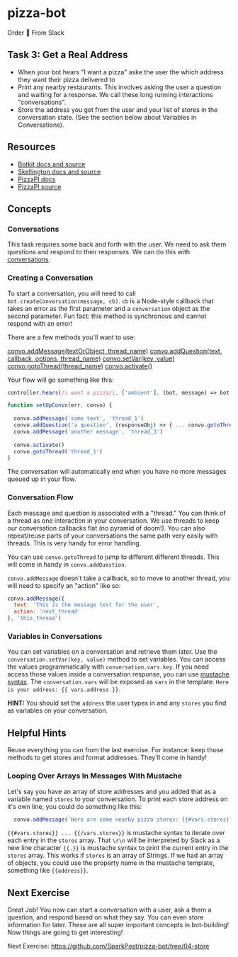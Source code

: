 # pizza-bot
Order :pizza: From Slack

## Task 3: Get a Real Address
* When your bot hears "I want a pizza" aske the user the which address they want their pizza delivered to
* Print any nearby restaurants. This involves asking the user a question and waiting for a response. We call these long running interactions "conversations".
* Store the address you get from the user and your list of stores in the conversation state. (See the section below about Variables in Conversations).

## Resources

* [Botkit docs and source](https://github.com/howdyai/botkit)
* [Skellington docs and source](https://github.com/Skellington-Closet/skellington)
* [PizzaPI docs](http://riaevangelist.github.io/node-dominos-pizza-api/)
* [PizzaPI source](https://github.com/madelinecameron/PizzaPI)

## Concepts

### Conversations

This task requires some back and forth with the user. We need to ask them questions and respond to their responses. 
We can do this with [conversations](https://github.com/howdyai/botkit#control-conversation-flow).

### Creating a Conversation

To start a conversation, you will need to call `bot.createConversation(message, cb)`. `cb` is a Node-style callback
that takes an error as the first parameter and a `conversation` object as the second parameter. Fun fact: this method is 
synchronous and cannot respond with an error!

There are a few methods you'll want to use:

[convo.addMessage(textOrObject, thread_name)](https://github.com/howdyai/botkit#convoaddmessage)
[convo.addQuestion(text, callback, options, thread_name)](https://github.com/howdyai/botkit#convoaddquestion)
[convo.setVar(key, value)](https://github.com/howdyai/botkit#convosetvar)
[convo.gotoThread(thread_name)](https://github.com/howdyai/botkit#convogotothread)
[convo.activate()](https://github.com/howdyai/botkit#conversationactivate)


Your flow will go something like this:
```js
controller.hears(/i want a pizza/i, ['ambient'], (bot, message) => bot.createConversation(message, setUpConvo))

function setUpConvo(err, convo) {
  
  convo.addMessage('some text', 'thread_1')
  convo.addQuestion('a question', (responseObj) => { ... convo.gotoThread('thread_3') }, {}, 'thread_2')
  convo.addMessage('another message', 'thread_3')
  
  convo.activate()
  convo.gotoThread('thread_1')
}

```

The conversation will automatically end when you have no more messages queued up in your flow.

### Conversation Flow

Each message and question is associated with a "thread." You can think of a thread as one interaction in your conversation.
We use threads to keep our conversation callbacks flat (no pyramid of doom!). You can also repeat/reuse parts of your conversations
the same path very easily with threads. This is very handy for error handling.

You can use `convo.gotoThread` to jump to different different threads. This will come in handy in `convo.addQuestion`.

`convo.addMessage` doesn't take a callback, so to move to another thread, you will need to specify an "action" like so:

```js
convo.addMessage({
  text: 'This is the message text for the user',
  action: 'next_thread'
}, 'this_thread')
```

### Variables in Conversations

You can set variables on a conversation and retrieve them later. Use the `conversation.setVar(key, value)` method to set variables.
You can access the values programmatically with `conversation.vars.key`. If you need access those values inside a 
conversation response, you can use [mustache syntax](https://github.com/janl/mustache.js/#templates). The `conversation.vars` 
will be exposed as `vars` in the template: `Here is your address: {{ vars.address }}`.

**HINT:** You should set the `address` the user types in and any `stores` you find as variables on your conversation.


## Helpful Hints

Reuse everything you can from the last exercise. For instance: keep those methods to get stores and format addresses. They'll come in handy!

### Looping Over Arrays In Messages With Mustache

Let's say you have an array of store addresses and you added that as a variable named `stores` to your conversation. 
To print each store address on it's own line, you could do something like this:

```js
  convo.addMessage(`Here are some nearby pizza stores: {{#vars.stores}}\r\n{{.}} {{/vars.stores}}`, `list-stores`)
```

`{{#vars.stores}} ... {{/vars.stores}}` is mustache syntax to iterate over each entry in the `stores` array.
That `\r\n` will be interpreted by Slack as a new line character
`{{.}}` is mustache syntax to print the current entry in the `stores` array. This works if `stores` is an array of Strings.
If we had an array of objects, you could use the property name in the mustache template, something like `{{address}}`.


## Next Exercise

Great Job! You now can start a conversation with a user, ask a them a question, and respond based on what they say. 
You can even store information for later. These are all super important concepts in bot-building! 
Now things are going to get interesting!

Next Exercise: https://github.com/SparkPost/pizza-bot/tree/04-store

